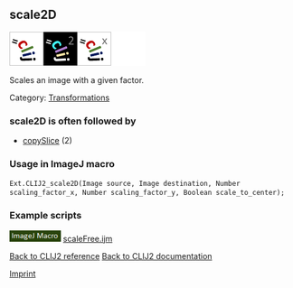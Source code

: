## scale2D
<img src="images/mini_clij1_logo.png"/><img src="images/mini_clij2_logo.png"/><img src="images/mini_clijx_logo.png"/><img src="images/mini_empty_logo.png"/>

Scales an image with a given factor.

Category: [Transformations](https://clij.github.io/clij2-docs/reference__transform)

### scale2D is often followed by
* <a href="reference_copySlice">copySlice</a> (2)


### Usage in ImageJ macro
```
Ext.CLIJ2_scale2D(Image source, Image destination, Number scaling_factor_x, Number scaling_factor_y, Boolean scale_to_center);
```




### Example scripts
<a href="https://github.com/clij/clij2-docs/blob/master/src/main/macro/scaleFree.ijm"><img src="images/language_macro.png" height="20"/></a> [scaleFree.ijm](https://github.com/clij/clij2-docs/blob/master/src/main/macro/scaleFree.ijm)  


[Back to CLIJ2 reference](https://clij.github.io/clij2-docs/reference)
[Back to CLIJ2 documentation](https://clij.github.io/clij2-docs)

[Imprint](https://clij.github.io/imprint)
